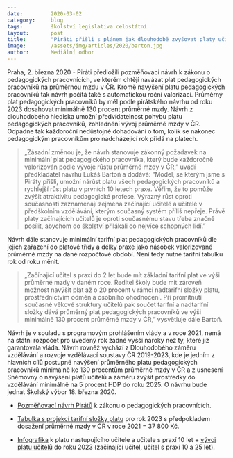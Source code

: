 ```yaml
---
date:         2020-03-02
category:     blog
tags:         školství legislativa celostátní
layout:       post
title:        "Piráti přišli s plánem jak dlouhodobě zvyšovat platy učitelů, do tří let mají dosahovat minimálně 130 procent průměrné mzdy v ČR"
image:        /assets/img/articles/2020/barton.jpg
author:       Mediální odbor
--- 
```




Praha, 2. března 2020 - Piráti předložili pozměňovací návrh k zákonu o pedagogických pracovnících, ve kterém chtějí navázat plat pedagogických pracovníků na průměrnou mzdu v ČR. Kromě navýšení platu pedagogických pracovníků tak návrh počítá také s automatickou roční valorizací. Průměrný plat pedagogických pracovníků by měl podle pirátského návrhu od roku 2023 dosahovat minimálně 130 procent průměrné mzdy. Návrh z dlouhodobého hlediska umožní předvídatelnost pohybu platu pedagogických pracovníků, zohlednění vývoj průměrné mzdy v ČR. Odpadne tak každoroční nedůstojné dohadování o tom, kolik se nakonec pedagogickým pracovníkům pro nadcházející rok přidá na platech. 

> „Zásadní změnou je, že návrh stanovuje zákonný požadavek na minimální plat pedagogického pracovníka, který bude každoročně valorizován podle vývoje růstu průměrné mzdy v ČR,” uvádí předkladatel návrhu Lukáš Bartoň a dodává: “Model, se kterým jsme s Piráty přišli, umožní nárůst platu všech pedagogických pracovníků a rychlejší růst platu v prvních 10 letech praxe. Věřím, že to pomůže zvýšit atraktivitu pedagogické profese. Výrazný růst oproti současnosti zaznamenají zejména začínající učitelé a učitelé v předškolním vzdělávání, kterým současný systém příliš nepřeje. Právě platy začínajících učitelů je oproti současnému stavu třeba značně posílit, abychom do školství přilákali co nejvíce schopných lidí.”

Návrh dále stanovuje minimální tarifní plat pedagogických pracovníků dle jejich zařazení do platové třídy a délky praxe jako násobek valorizované průměrné mzdy na dané rozpočtové období. Není tedy nutné tarifní tabulku rok od roku měnit. 

> „Začínající učitel s praxí do 2 let bude mít základní tarifní plat ve výši průměrné mzdy v daném roce. Ředitel školy bude mít zároveň možnost navýšit plat až o 20 procent v rámci nadtarifní složky platu, prostřednictvím odměn a osobního ohodnocení. Při promítnutí současné věkové struktury učitelů pak součet tarifní a nadtarifní složky dává průměrný plat pedagogických pracovníků ve výši minimálně 130 procent průměrné mzdy v ČR,” vysvětluje dále Bartoň. 

Návrh je v souladu s programovým prohlášením vlády a v roce 2021, nemá na státní rozpočet pro uvedený rok žádné vyšší nároky než ty, které již garantovala vláda. Návrh rovněž vychází z Dlouhodobého záměru vzdělávání a rozvoje vzdělávací soustavy ČR 2019-2023, kde je jedním z hlavních cílů postupné navýšení průměrného platu pedagogických pracovníků minimálně ke 130 procentům průměrné mzdy v ČR a z usnesení Sněmovny o navýšení platů učitelů a záměru zvýšit prostředky do vzdělávání minimálně na 5 procent HDP do roku 2025. O návrhu bude jednat Školský výbor 18. března 2020.



* [Pozměňovací návrh Pirátů](https://pirati.cz/assets/pdf/navrh-z-o-pedagogickych-prac.pdf) k zákonu o pedagogických pracovnících.

* [Tabulka s projekcí tarifní složky platu](https://pirati.cz/assets/pdf/tabulka-tarifni-slozka-platu-pedagogu-2023.pdf) pro rok 2023 s předpokladem dosažení průměrné mzdy v ČR v roce 2021 = 37 800 Kč.

* [Infografika](https://pirati.cz/assets/pdf/platy-ucitelu.pdf) k platu nastupujícího učitele a učitele s praxí 10 let + [vývoj platu učitelů](https://pirati.cz/assets/pdf/grafy-platy-ucitelu.pdf) do roku 2023 (začínající učitel, učitel s praxí 10 a 25 let).

